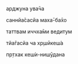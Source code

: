 арджуна ува̄ча

саннйа̄сасйа маха̄-ба̄хо

таттвам иччха̄ми ведитум

тйа̄гасйа ча хр̣шӣкеш́а

пр̣тхак кеш́и-нишӯдана